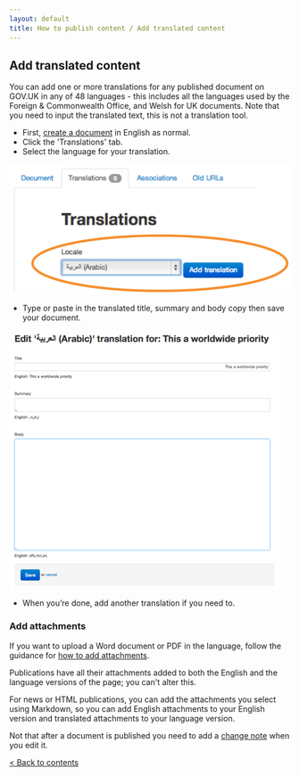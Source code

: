 ```yaml
---
layout: default
title: How to publish content / Add translated content
---
```


## Add translated content

You can add one or more translations for any published document on GOV.UK in any of 48 languages - this includes all the languages used by the Foreign & Commonwealth Office, and Welsh for UK documents. Note that you need to input the translated text, this is not a translation tool.

* First, [create a document](/inside-government-admin-guide/creating-documents/create-a-new-doc.html) in English as normal.
* Click the 'Translations' tab.
* Select the language for your translation.

![Translating docs 4](translating-docs-4.png)

* Type or paste in the translated title, summary and body copy then save your document.

![Translating docs 5](translating-docs-5.png)

* When you’re done, add another translation if you need to.


### Add attachments

If you want to upload a Word document or PDF in the language, follow the guidance for [how to add attachments](http://alphagov.github.io/inside-government-admin-guide/creating-documents/add-attachments.html). 

Publications have all their attachments added to both the English and the language versions of the page; you can't alter this. 

For news or HTML publications, you can add the attachments you select using Markdown, so you can add English attachments to your English version and translated attachments to your language version. 

Not that after a document is published you need to add a [change note](http://alphagov.github.io/inside-government-admin-guide/creating-documents/editing-a-doc.html) when you edit it.

[< Back to contents](http://alphagov.github.io/inside-government-admin-guide/)
